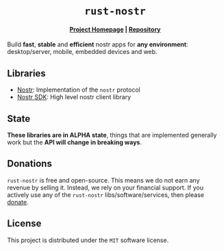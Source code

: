 <h1 align="center">
    <code>rust-nostr</code>
</h1>
<div align="center">
    <h4>
        <a href="https://github.com/rust-nostr">Project Homepage</a>
        <span> | </span>
        <a href="https://github.com/rust-nostr/nostr">Repository</a>
    </h4>
</div>

Build **fast**, **stable** and **efficient** nostr apps for **any environment**: desktop/server, mobile, embedded devices and web.

## Libraries

* [Nostr](./nostr/01-index.md): Implementation of the `nostr` protocol
* [Nostr SDK](./nostr-sdk/01-index.md): High level nostr client library

## State

**These libraries are in ALPHA state**, things that are implemented generally work but the **API will change in breaking ways**.

## Donations

`rust-nostr` is free and open-source. This means we do not earn any revenue by selling it. Instead, we rely on your financial support. If you actively use any of the `rust-nostr` libs/software/services, then please [donate](./donate.md).

## License

This project is distributed under the `MIT` software license.